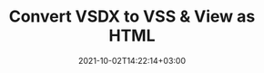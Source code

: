 ---
############################# Static ############################
layout: "autogen"
date: 2021-10-02T14:22:14+03:00
draft: false
path: "total/net/conversion/vsdx-to-vss/"

############################# Head ############################
head_title: "Convert VSDX to VSS in C# VB.NET & View as HTML"
head_description: "Code example to convert VSDX to VSS and 100+ other file formats in .NET (C#, VB.NET, ASP.NET & .NET Core) applications. Display the Converted VSS document as HTML viewer."

############################# Header ############################
title: "Convert VSDX to VSS & View as HTML"
description: "Programmatically convert VSDX to VSS in .NET applications using flexible options to customize the resultant document. Convert the complete document or specific pages based on page numbers or selective page ranges using the .NET document conversion library."

############################# SubMenu ############################
submenu:
    enable: false

############################# Content ############################
content:
    enable: true
    block:
    - title_left: "VSDX to VSS Conversion in C# .NET"
      content_left: |
          VSDX to VSS file conversion using C#. Add watermark and view the converted document as HTML without using any external software.

          -   Create **Converter** object to convert VSDX document
          -   Set the convert options for VSS format
          -   Call **Convert** method of **Converter** class instance for conversion to VSS
          -   Set options for HTML viewer
          -   Create **Viewer** object to view converted VSS as HTML
          
      title_right: "Convert Whole Document or Specific Pages"
      content_right: |
          You require `GroupDocs.Conversion` & `GroupDocs.Viewer` namespaces to convert between a wide range of popular document types such as PDF, Microsoft Word, Excel, PowerPoint, Project, Outlook, HTML, diagrams and image file formats. Explore other [.NET APIs for Office documents](https://products.conholdate.com/total/net/) as offered by Conholdate.Total.
          
          Get the respective assembly files from the [downloads](https://downloads.conholdate.com/total/net) or fetch the whole package from [Nuget](https://www.nuget.org/packages/Conholdate.Total/) to add 'Conholdate.Total` directly in your workspace.
          
      code: |
          ```cs {linenos=false}
          // Convert VSDX to VSS using GroupDocs.Conversion API
          // Create Converter object to convert VSDX document
          using (Converter converter = new Converter("input.vsdx"))
          {
              // set the convert options for VSS format
              var convertOptions = converter.GetPossibleConversions()["vss"].ConvertOptions;

              // convert to VSS format
              converter.Convert("output.vss", convertOptions);
          }

          // Set options for HTML viewer
          HtmlViewOptions viewOptions = HtmlViewOptions.ForEmbeddedResources("output{0}.html");

          // Create Viewer object to view converted VSS as HTML
          using (Viewer viewer = new Viewer("output.vss"))
          {
              viewer.View(viewOptions);
          }
          ```
    - title_left: "Add Watermark to Converted VSS in C#"
      content_left: |
          Accurately convert documents (VSDX to VSS) exactly as the original file and apply text or image watermarks to the converted document pages using C# .NET.

          -   Create **Converter** object to convert VSDX document
          -   Create new instance of **WatermarkOptions** class
          -   Specify watermark properties (color, width, text, image etc)
          -   Instantiate the proper **ConvertOptions** class
          -   Set **Watermark** property of the **ConvertOptions** instance
          -   Call **Convert** method of **Converter** class instance for conversion to VSS
        
      title_right: "Source Document Information Extraction"
      content_right: |
          The documents information extraction feature not only allows getting the basic information about the source document file but it also supports extracting some valuable file-format specific information such as project start and end dates of a Microsoft Project file, any printing restrictions on a PDF document, list of folders enclosed in an Outlook data file etc. 

          Convert popular document file formats on different operating systems such as Windows, Linux or macOS while using platforms such as Windows Azure, Mono and Xamarin.
          
      code: |
          ```cs {linenos=false}
          // Create Converter object to convert VSDX document
          using (Converter converter = new Converter("input.vsdx"))
          {
              // Create new instance of WatermarkOptions class
              WatermarkOptions watermark = new WatermarkOptions
              {
                  Text = "Sample watermark",
                  Color = Color.Red,
                  Width = 100,
                  Height = 100,
                  Background = true
              };

              // Instantiate the proper ConvertOptions class
              PdfConvertOptions options = new PdfConvertOptions
              {
                  Watermark = watermark
              };

              // convert to VSS format
              converter.Convert("output.vss", options);
          }
          ```
############################# About Formats ############################
about_formats:
    enable: false
############################# More Formats ############################
more_formats:
    enable: true
    auto: false
    other_out_formats: PDF DOCX DOT DOTX DOTM TXT RTF HTML MHTML XLS XLSX XLSM XLT XLTX XLTM CSV DIF PPT PPTX PPS PPSX POT POTX POTM ODT OTT OTP ODP ODS EMZ WMZ SVGZ TEX DCM WMF BMP PNG GIF JPEG TIFF
############################# Back to top ###############################
back_to_top:
  enable: true
---